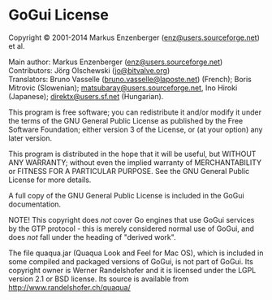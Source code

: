 # GoGui License

Copyright © 2001-2014 Markus Enzenberger (enz@users.sourceforge.net) et al.

Main author: Markus Enzenberger (enz@users.sourceforge.net)  
Contributors: Jörg Olschewski (jo@bitvalve.org)  
Translators: Bruno Vasselle (bruno.vasselle@laposte.net) (French); Boris Mitrovic (Slowenian); matsubaray@users.sourceforge.net, Ino Hiroki (Japanese); direktx@users.sf.net (Hungarian).

This program is free software; you can redistribute it and/or modify it under the terms of the GNU General Public License as published by the Free Software Foundation; either version 3 of the License, or (at your option) any later version.

This program is distributed in the hope that it will be useful, but WITHOUT ANY WARRANTY; without even the implied warranty of MERCHANTABILITY or FITNESS FOR A PARTICULAR PURPOSE. See the GNU General Public License for more details.

A full copy of the GNU General Public License is included in the GoGui documentation.

NOTE! This copyright does *not* cover Go engines that use GoGui services by the GTP protocol - this is merely considered normal use of GoGui, and does *not* fall under the heading of "derived work".

The file quaqua.jar (Quaqua Look and Feel for Mac OS), which is included in some compiled and packaged versions of GoGui, is not part of GoGui. Its copyright owner is Werner Randelshofer and it is licensed under the LGPL version 2.1 or BSD license. Its source is available from http://www.randelshofer.ch/quaqua/